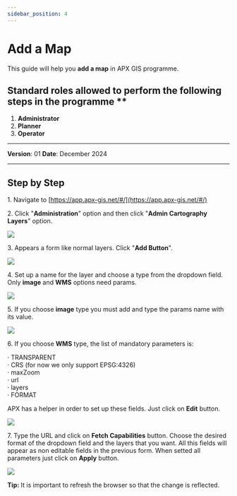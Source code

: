 ```yaml
---
sidebar_position: 4
---
```

# Add a Map

This guide will help you **add a map** in APX GIS programme.

## Standard roles allowed to perform the following steps in the programme **

1.	**Administrator**
2.  **Planner**
3.  **Operator**

------------

**Version**: 01
**Date**: December 2024

------------
## **Step by Step**

1\. Navigate to [https://app.apx-gis.net/#/](https://app.apx-gis.net/#/)


2\. Click "**Administration**" option and then click "**Admin Cartography Layers**" option.

![](/img/3.Maps/create_map_1.png)


3\. Appears a form like normal layers. Click "**Add Button**".

![](/img/3.Maps/create_map_2.png)

4\. Set up a name for the layer and choose a type from the dropdown field. Only **image** and **WMS** options need params.

![](/img/3.Maps/create_map_3.png)

5\. If you choose **image** type you must add and type the params name with its value.

![](/img/3.Maps/create_map_4.png)

6\. If you choose **WMS** type, the list of mandatory parameters is:

· TRANSPARENT  
· CRS (for now we only support EPSG:4326)  
· maxZoom  
· url  
· layers  
· FORMAT  
  
APX has a helper in order to set up these fields. Just click on **Edit** button.

![](/img/3.Maps/create_map_5.png)


7\. Type the URL and click on **Fetch Capabilities** button. Choose the desired format of the dropdown field and the layers that you want. All this fields will appear as non editable fields in the previous form. When setted all parameters just click on **Apply** button.

![](/img/3.Maps/create_map_6.png)

**Tip:** It is important to refresh the browser so that the change is reflected.

